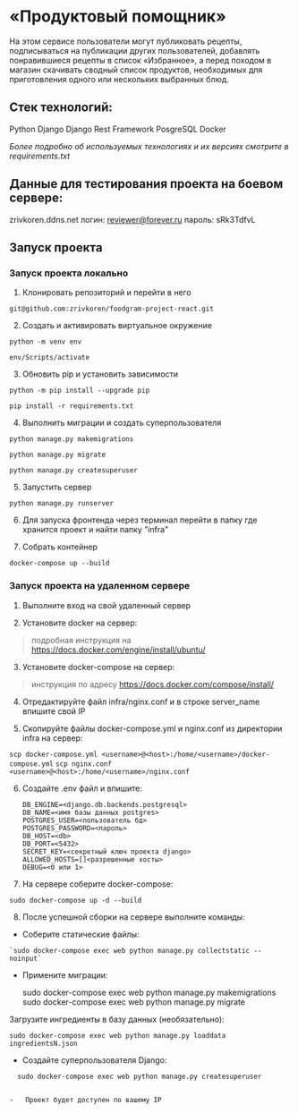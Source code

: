 # «Продуктовый помощник»  
  
 На этом сервисе пользователи могут публиковать рецепты, подписываться на публикации других пользователей, добавлять понравившиеся рецепты в список «Избранное», а перед походом в магазин скачивать сводный список продуктов, необходимых для приготовления одного или нескольких выбранных блюд.  
   
 

## Стек технологий:

 Python 
 Django
 Django Rest Framework
 PosgreSQL
 Docker
 
 *Более подробно об используемых технологиях и их версиях смотрите в requirements.txt*

## Данные для тестирования проекта на боевом сервере:

zrivkoren.ddns.net
логин: reviewer@forever.ru
пароль: sRk3TdfvL


## Запуск проекта

### Запуск проекта локально

1.  Клонировать репозиторий и перейти в него

`git@github.com:zrivkoren/foodgram-project-react.git`

2.  Создать и активировать виртуальное окружение

`python -m venv env`

`env/Scripts/activate`

3.  Обновить pip и установить зависимости

`python -m pip install --upgrade pip`

`pip install -r requirements.txt`

4.  Выполнить миграции и создать суперпользователя

`python manage.py makemigrations`

`python manage.py migrate`

`python manage.py createsuperuser`

5.  Запустить сервер

`python manage.py runserver`

6.  Для запуска фронтенда через терминал перейти в папку где хранится проект и найти папку "infra"

7.  Собрать контейнер

`docker-compose up --build`

### Запуск проекта на удаленном сервере

1.  Выполните вход на свой удаленный сервер
    
2.  Установите docker на сервер:
        

> подробная инструкция на https://docs.docker.com/engine/install/ubuntu/

    
3.  Установите docker-compose на сервер:
    

> инструкция по адресу https://docs.docker.com/compose/install/

4.  Отредактируйте файл infra/nginx.conf и в строке server_name впишите свой IP
    
5.  Скопируйте файлы docker-compose.yml и nginx.conf из директории infra на сервер:
    

`scp docker-compose.yml <username>@<host>:/home/<username>/docker-compose.yml` `scp nginx.conf <username>@<host>:/home/<username>/nginx.conf`

6.  Cоздайте .env файл и впишите:
    
    ```
    DB_ENGINE=<django.db.backends.postgresql>
    DB_NAME=<имя базы данных postgres>
    POSTGRES_USER=<пользователь бд>
    POSTGRES_PASSWORD=<пароль>
    DB_HOST=<db>
    DB_PORT=<5432>
    SECRET_KEY=<секретный ключ проекта django>
    ALLOWED_HOSTS=[]<разрешенные хосты>
    DEBUG=<0 или 1>    
    
    ```  

    
7.  На сервере соберите docker-compose:
    

`sudo docker-compose up -d --build`

8.  После успешной сборки на сервере выполните команды:

-   Соберите статические файлы:

```
`sudo docker-compose exec web python manage.py collectstatic --noinput`

```

-   Примените миграции:

    sudo docker-compose exec web python manage.py makemigrations
    sudo docker-compose exec web python manage.py migrate  

Загрузите ингредиенты в базу данных (необязательно):

`sudo docker-compose exec web python manage.py loaddata ingredientsN.json`


-   Создайте суперпользователя Django:


`  sudo docker-compose exec web python manage.py createsuperuser`

```

-   Проект будет доступен по вашему IP
